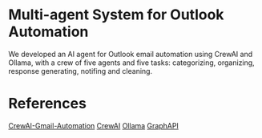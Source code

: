 # Multi-agent System for Outlook Automation
We developed an AI agent for Outlook email automation using CrewAI and Ollama, with a crew of five agents and five tasks: categorizing, organizing, response generating, notifing and cleaning.

# References
[CrewAI-Gmail-Automation](https://github.com/tonykipkemboi/crewai-gmail-automation)
[CrewAI](https://github.com/crewAIInc/crewAI/)
[Ollama](https://ollama.com/library)
[GraphAPI](https://developer.microsoft.com/en-us/graph#get-started)
